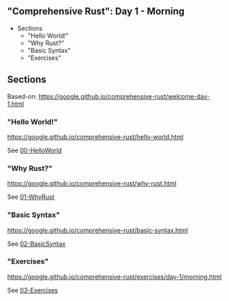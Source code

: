 ## "Comprehensive Rust": Day 1 - Morning

<!-- MarkdownTOC -->

- Sections
    - "Hello World!"
    - "Why Rust?"
    - "Basic Syntax"
    - "Exercises"

<!-- /MarkdownTOC -->

## Sections

Based-on: https://google.github.io/comprehensive-rust/welcome-day-1.html

### "Hello World!"

https://google.github.io/comprehensive-rust/hello-world.html

See [00-HelloWorld](./00-HelloWorld/)

### "Why Rust?"

https://google.github.io/comprehensive-rust/why-rust.html

See [01-WhyRust](./01-WhyRust/)

### "Basic Syntax"

https://google.github.io/comprehensive-rust/basic-syntax.html

See [02-BasicSyntax](./02-BasicSyntax/)

### "Exercises"

https://google.github.io/comprehensive-rust/exercises/day-1/morning.html

See [03-Exercises](./03-Exercises/)

